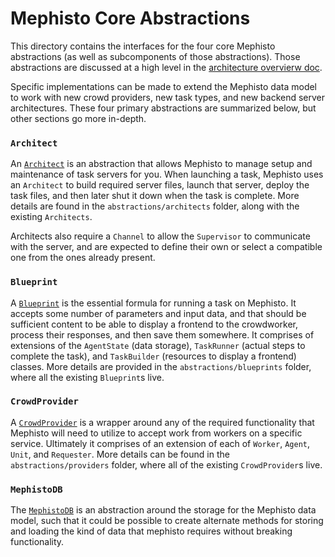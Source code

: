 # Mephisto Core Abstractions
This directory contains the interfaces for the four core Mephisto abstractions (as well as subcomponents of those abstractions). Those abstractions are discussed at a high level in the [architecture overvierw doc](https://github.com/facebookresearch/Mephisto/blob/main/docs/architecture_overview.md).

Specific implementations can be made to extend the Mephisto data model to work with new crowd providers, new task types, and new backend server architectures. These four primary abstractions are summarized below, but other sections go more in-depth.

### `Architect`
An [`Architect`](https://github.com/facebookresearch/Mephisto/blob/main/mephisto/abstractions/architects/README.md#architect) is an abstraction that allows Mephisto to manage setup and maintenance of task servers for you. When launching a task, Mephisto uses an `Architect` to build required server files, launch that server, deploy the task files, and then later shut it down when the task is complete. More details are found in the `abstractions/architects` folder, along with the existing `Architects`.

Architects also require a `Channel` to allow the `Supervisor` to communicate with the server, and are expected to define their own or select a compatible one from the ones already present.

### `Blueprint`
A [`Blueprint`](https://github.com/facebookresearch/Mephisto/blob/main/mephisto/abstractions/blueprints/README.md#overview) is the essential formula for running a task on Mephisto. It accepts some number of parameters and input data, and that should be sufficient content to be able to display a frontend to the crowdworker, process their responses, and then save them somewhere. It comprises of extensions of the `AgentState` (data storage), `TaskRunner` (actual steps to complete the task), and `TaskBuilder` (resources to display a frontend) classes. More details are provided in the `abstractions/blueprints` folder, where all the existing `Blueprint`s live.

### `CrowdProvider`
A [`CrowdProvider`](https://github.com/facebookresearch/Mephisto/blob/main/mephisto/abstractions/providers/README.md#implementation-details) is a wrapper around any of the required functionality that Mephisto will need to utilize to accept work from workers on a specific service. Ultimately it comprises of an extension of each of `Worker`, `Agent`, `Unit`, and `Requester`. More details can be found in the `abstractions/providers` folder, where all of the existing `CrowdProvider`s live.

### `MephistoDB`
The [`MephistoDB`](https://github.com/facebookresearch/Mephisto/blob/main/mephisto/abstractions/databases/README.md) is an abstraction around the storage for the Mephisto data model, such that it could be possible to create alternate methods for storing and loading the kind of data that mephisto requires without breaking functionality.